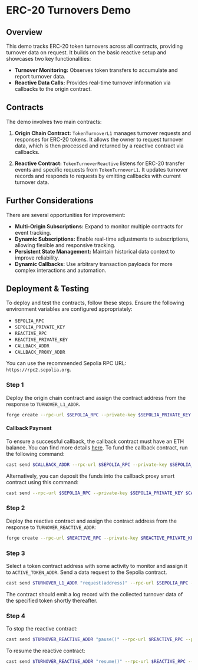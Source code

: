 # ERC-20 Turnovers Demo

## Overview

This demo tracks ERC-20 token turnovers across all contracts, providing turnover data on request. It builds on the basic reactive setup and showcases two key functionalities:

- **Turnover Monitoring:** Observes token transfers to accumulate and report turnover data.
- **Reactive Data Calls:** Provides real-time turnover information via callbacks to the origin contract.

## Contracts

The demo involves two main contracts:

1. **Origin Chain Contract:** `TokenTurnoverL1` manages turnover requests and responses for ERC-20 tokens. It allows the owner to request turnover data, which is then processed and returned by a reactive contract via callbacks.

2. **Reactive Contract:** `TokenTurnoverReactive` listens for ERC-20 transfer events and specific requests from `TokenTurnoverL1`. It updates turnover records and responds to requests by emitting callbacks with current turnover data.

## Further Considerations

There are several opportunities for improvement:

- **Multi-Origin Subscriptions:** Expand to monitor multiple contracts for event tracking.
- **Dynamic Subscriptions:** Enable real-time adjustments to subscriptions, allowing flexible and responsive tracking.
- **Persistent State Management:** Maintain historical data context to improve reliability.
- **Dynamic Callbacks:** Use arbitrary transaction payloads for more complex interactions and automation.

## Deployment & Testing

To deploy and test the contracts, follow these steps. Ensure the following environment variables are configured appropriately:

* `SEPOLIA_RPC`
* `SEPOLIA_PRIVATE_KEY`
* `REACTIVE_RPC`
* `REACTIVE_PRIVATE_KEY`
* `CALLBACK_ADDR`
* `CALLBACK_PROXY_ADDR`

You can use the recommended Sepolia RPC URL: `https://rpc2.sepolia.org`.

### Step 1

Deploy the origin chain contract and assign the contract address from the response to `TURNOVER_L1_ADDR`.

```bash
forge create --rpc-url $SEPOLIA_RPC --private-key $SEPOLIA_PRIVATE_KEY src/demos/erc20-turnovers/TokenTurnoverL1.sol:TokenTurnoverL1 --constructor-args 0x0000000000000000000000000000000000000000
```

#### Callback Payment

To ensure a successful callback, the callback contract must have an ETH balance. You can find more details [here](https://dev.reactive.network/system-contract#callback-payments). To fund the callback contract, run the following command:

```bash
cast send $CALLBACK_ADDR --rpc-url $SEPOLIA_RPC --private-key $SEPOLIA_PRIVATE_KEY --value 0.1ether
```

Alternatively, you can deposit the funds into the callback proxy smart contract using this command:

```bash
cast send --rpc-url $SEPOLIA_RPC --private-key $SEPOLIA_PRIVATE_KEY $CALLBACK_PROXY_ADDR "depositTo(address)" $CALLBACK_ADDR --value 0.1ether
```

### Step 2

Deploy the reactive contract and assign the contract address from the response to `TURNOVER_REACTIVE_ADDR`:

```bash
forge create --rpc-url $REACTIVE_RPC --private-key $REACTIVE_PRIVATE_KEY src/demos/erc20-turnovers/TokenTurnoverReactive.sol:TokenTurnoverReactive --constructor-args $TURNOVER_L1_ADDR
```

### Step 3

Select a token contract address with some activity to monitor and assign it to `ACTIVE_TOKEN_ADDR`. Send a data request to the Sepolia contract.

```bash
cast send $TURNOVER_L1_ADDR "request(address)" --rpc-url $SEPOLIA_RPC --private-key $SEPOLIA_PRIVATE_KEY $ACTIVE_TOKEN_ADDR
```

The contract should emit a log record with the collected turnover data of the specified token shortly thereafter.

### Step 4

To stop the reactive contract:

```bash
cast send $TURNOVER_REACTIVE_ADDR "pause()" --rpc-url $REACTIVE_RPC --private-key $REACTIVE_PRIVATE_KEY
```

To resume the reactive contract:

```bash
cast send $TURNOVER_REACTIVE_ADDR "resume()" --rpc-url $REACTIVE_RPC --private-key $REACTIVE_PRIVATE_KEY
```